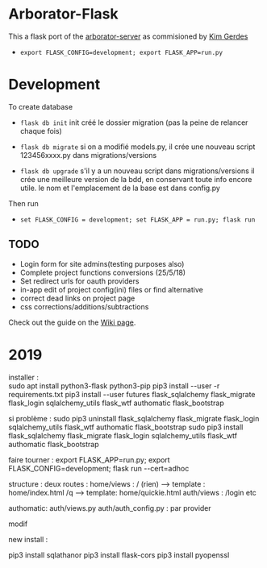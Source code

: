 # Arborator-Flask
This a flask port of the [arborator-server](https://github.com/Arborator/arborator-server) as commisioned by [Kim Gerdes](https://github.com/kimgerdes)

* `export FLASK_CONFIG=development; export FLASK_APP=run.py`

# Development
To create database
* `flask db init`
init créé le dossier migration (pas la peine de relancer chaque fois)

* `flask db migrate`
si on a modifié models.py, il crée une nouveau script 123456xxxx.py dans migrations/versions

* `flask db upgrade`
s'il y a un nouveau script dans migrations/versions il crée une meilleure version de la bdd, en conservant toute info encore utile.
le nom et l'emplacement de la base est dans config.py


Then run

* `set FLASK_CONFIG = development; set FLASK_APP = run.py; flask run`



## TODO
* Login form for site admins(testing purposes also)
* Complete project functions conversions (25/5/18)
* Set redirect urls for oauth providers
* in-app edit of project config(ini) files or find alternative
* correct dead links on project page
* css corrections/additions/subtractions 


Check out the guide on the [Wiki page](https://github.com/Arborator/arborator-server/wiki).

# 2019
installer :  
	sudo apt install python3-flask python3-pip
	pip3 install --user -r requirements.txt 
	pip3 install --user  futures flask_sqlalchemy flask_migrate flask_login sqlalchemy_utils flask_wtf authomatic flask_bootstrap


si problème : 
	sudo pip3 uninstall flask_sqlalchemy flask_migrate flask_login sqlalchemy_utils flask_wtf authomatic flask_bootstrap
	sudo pip3 install flask_sqlalchemy flask_migrate flask_login sqlalchemy_utils flask_wtf authomatic flask_bootstrap
	
faire tourner :
	export FLASK_APP=run.py; export FLASK_CONFIG=development; flask run --cert=adhoc
	
	
structure : 
	deux routes : 
	home/views : 
			/ (rien) --> template : home/index.html
			/q --> template: home/quickie.html
	auth/views : /login etc
	
authomatic:
	auth/views.py
	auth/auth_config.py : par provider 
	

modif
	

new install :

pip3 install sqlathanor
pip3 install flask-cors
pip3 install pyopenssl

